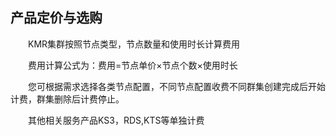 ## 产品定价与选购


　　KMR集群按照节点类型，节点数量和使用时长计算费用

　　费用计算公式为：费用=节点单价×节点个数×使用时长

　　您可根据需求选择各类节点配置，不同节点配置收费不同群集创建完成后开始计费，群集删除后计费停止。

　　其他相关服务产品KS3，RDS,KTS等单独计费